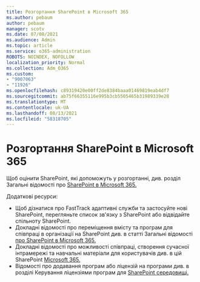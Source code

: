 ```yaml
---
title: Розгортання SharePoint в Microsoft 365
ms.author: pebaum
author: pebaum
manager: scotv
ms.date: 07/08/2021
ms.audience: Admin
ms.topic: article
ms.service: o365-administration
ROBOTS: NOINDEX, NOFOLLOW
localization_priority: Normal
ms.collection: Adm_O365
ms.custom:
- "9007063"
- "11926"
ms.openlocfilehash: c89319420e00ff2de8384baaa01469819eab4df7
ms.sourcegitcommit: ab75f66355116e995b3cb5505465b31989339e28
ms.translationtype: MT
ms.contentlocale: uk-UA
ms.lasthandoff: 08/13/2021
ms.locfileid: "58318705"
---
```

# <a name="deploy-sharepoint-in-microsoft-365"></a>Розгортання SharePoint в Microsoft 365

Щоб оцінити SharePoint, які допоможуть у розгортанні, див. розділ Загальні відомості про [SharePoint в Microsoft 365.](https://docs.microsoft.com/sharepoint/introduction) 

Додаткові ресурси: 

- Щоб дізнатися про FastTrack адаптивні служби та застосуйте нові SharePoint, [](https://docs.microsoft.com/microsoft-365/sharepoint/sharepoint-partners-sharepoint-support)перегляньте список зв'язку з SharePoint [](https://techcommunity.microsoft.com/t5/sharepoint/ct-p/SharePoint)або відвідайте спільноту SharePoint. 
- Докладні відомості про переміщення вмісту та програм для співпраці в організації на SharePoint див. в статті Загальні відомості [про SharePoint в Microsoft 365.](https://docs.microsoft.com/sharepoint/introduction#migration) 
- Докладні відомості про можливості співпраці, створення сучасної інтрамережі та навчальні матеріали для користувачів див. в цій SharePoint [Microsoft 365.](https://docs.microsoft.com/sharepoint/introduction#collaboration) 
- Відомості про додавання програм або ліцензій на програми див. в розділі Керування ліцензіями програм для [SharePoint середовищі.](https://docs.microsoft.com/sharepoint/manage-app-licenses) 


